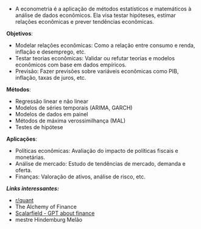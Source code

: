 - A econometria é a aplicação de métodos estatísticos e matemáticos à análise de dados econômicos. Ela visa testar hipóteses, estimar relações econômicas e prever tendências econômicas.

**Objetivos**:

- Modelar relações econômicas: Como a relação entre consumo e renda, inflação e desemprego, etc.
- Testar teorias econômicas: Validar ou refutar teorias e modelos econômicos com base em dados empíricos.
- Previsão: Fazer previsões sobre variáveis econômicas como PIB, inflação, taxas de juros, etc.

**Métodos**:

- Regressão linear e não linear
- Modelos de séries temporais (ARIMA, GARCH)
- Modelos de dados em painel
- Métodos de máxima verossimilhança (MAL)
- Testes de hipótese

**Aplicações**:

- Políticas econômicas: Avaliação do impacto de políticas fiscais e monetárias.
- Análise de mercado: Estudo de tendências de mercado, demanda e oferta.
- Finanças: Valoração de ativos, análise de risco, etc.

***Links interessantes:***
- [r/quant](https://www.reddit.com/r/quant/)
- The Alchemy of Finance
- [Scalarfield - GPT about finance](https://www.scalarfield.io/)
- mestre Hindemburg Melão